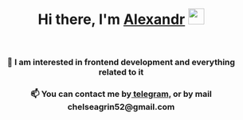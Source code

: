 <h1 align="center">Hi there, I'm <a href="https://t.me/ar1xe" target="_blank">Alexandr</a> 
<img src="https://github.com/blackcater/blackcater/raw/main/images/Hi.gif" height="32"/></h1>
<!-- <h3 align="center">Computer science student, IT news writer from Russia 🇷🇺</h3> -->
<br>
<h3 align="center">👀 I am interested in frontend development and everything related to it</h3>
<h3 align="center">📫 You can contact me by<a href="https://t.me/ar1xe" target="_blank"> telegram,</a> or by mail chelseagrin52@gmail.com </h3>


<!---
ar1xe/ar1xe is a ✨ special ✨ repository because its `README.md` (this file) appears on your GitHub profile.
You can click the Preview link to take a look at your changes.
--->
